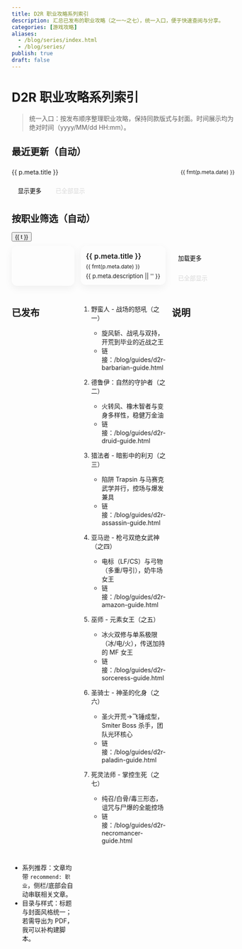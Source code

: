 ```yaml
---
title: D2R 职业攻略系列索引
description: 汇总已发布的职业攻略（之一～之七），统一入口，便于快速查阅与分享。
categories: [游戏攻略]
aliases:
  - /blog/series/index.html
  - /blog/series/
publish: true
draft: false
---
```


# D2R 职业攻略系列索引

> 统一入口：按发布顺序整理职业攻略，保持同款版式与封面。时间展示均为绝对时间（yyyy/MM/dd HH:mm）。

## 最近更新（自动）

<div class="series-recent">
  <ul>
    <li v-for="p in recentToShow" :key="p.route">
      <a :href="withBase(p.route)">{{ p.meta.title }}</a>
      <span class="date">{{ fmt(p.meta.date) }}</span>
    </li>
  </ul>
  <button v-if="recent.length > recentLimit" class="btn-more" @click="recentLimit += 5">显示更多</button>
  <button v-else class="btn-more" disabled>已全部显示</button>
</div>

## 按职业筛选（自动）

<div class="series-filter">
  <button
    v-for="t in tags"
    :key="t"
    :class="['chip', { active: active === t }]"
    @click="active = t"
  >{{ t }}</button>
</div>

<div class="series-cards">
  <a class="card" v-for="p in cardsToShow" :key="p.route" :href="withBase(p.route)">
    <div class="cover" v-if="p.meta.cover" :style="`background-image:url(${withBase(p.meta.cover)})`" />
    <div class="body">
      <div class="title">{{ p.meta.title }}</div>
      <div class="meta">{{ fmt(p.meta.date) }}</div>
      <div v-if="p.meta.descriptionHTML" class="desc" v-html="p.meta.descriptionHTML"></div>
      <div v-else class="desc">{{ p.meta.description || '' }}</div>
    </div>
  </a>
</div>
<div class="series-pagination">
  <button v-if="cards.length > cardsLimit" class="btn-more" @click="cardsLimit += 6">加载更多</button>
  <button v-else class="btn-more" disabled>已全部显示</button>
</div>

## 已发布

1. 野蛮人 - 战场的怒吼（之一）
   - 旋风斩、战吼与双持，开荒到毕业的近战之王
   - 链接：/blog/guides/d2r-barbarian-guide.html

2. 德鲁伊：自然的守护者（之二）
   - 火转风、橡木智者与变身多样性，稳健万金油
   - 链接：/blog/guides/d2r-druid-guide.html

3. 猎法者 - 暗影中的利刃（之三）
   - 陷阱 Trapsin 与马赛克武学并行，控场与爆发兼具
   - 链接：/blog/guides/d2r-assassin-guide.html

4. 亚马逊 - 枪弓双绝女武神（之四）
   - 电标（LF/CS）与弓物（多重/导引），奶牛场女王
   - 链接：/blog/guides/d2r-amazon-guide.html

5. 巫师 - 元素女王（之五）
   - 冰火双修与单系极限（冰/电/火），传送加持的 MF 女王
   - 链接：/blog/guides/d2r-sorceress-guide.html

6. 圣骑士 - 神圣的化身（之六）
   - 圣火开荒→飞锤成型，Smiter Boss 杀手，团队光环核心
   - 链接：/blog/guides/d2r-paladin-guide.html

7. 死灵法师 - 掌控生死（之七）
   - 纯召/白骨/毒三形态，诅咒与尸爆的全能控场
   - 链接：/blog/guides/d2r-necromancer-guide.html

## 说明

- 系列推荐：文章均带 `recommend: 职业`，侧栏/底部会自动串联相关文章。
- 目录与样式：标题与封面风格统一；若需导出为 PDF，我可以补构建脚本。

<script setup lang="ts">
import { computed, ref } from 'vue'
import { useData, withBase } from 'vitepress'

const { site } = useData()
const pages = computed(() => {
  const all = (site.value.themeConfig?.blog?.pagesData || [])
  return all.filter((p) => p?.meta?.recommend === '职业' && p?.meta?.publish !== false)
})
const recent = computed(() => [...pages.value].sort((a,b) => +new Date(b.meta.date) - +new Date(a.meta.date)))
const recentLimit = ref(5)
const recentToShow = computed(() => recent.value.slice(0, recentLimit.value))
const tags = ref(['全部','野蛮人','德鲁伊','猎法者','亚马逊','巫师','圣骑士','死灵法师'])
const active = ref('全部')
const filtered = computed(() => active.value === '全部'
  ? pages.value
  : pages.value.filter((p) => String(p.meta.title || '').includes(active.value)))
const fmt = (d) => `${String(d).replace(/-/g,'/').slice(0,16)}`

const cards = computed(() => {
  const data = [...filtered.value].sort((a,b) => +new Date(b.meta.date) - +new Date(a.meta.date))
  return data
})
const cardsLimit = ref(12)
const cardsToShow = computed(() => cards.value.slice(0, cardsLimit.value))
</script>

<style scoped>
.series-recent ul,
.series-list ul { list-style: none; padding: 0; margin: 0; }
.series-recent li,
.series-list li { display: flex; align-items: center; justify-content: space-between; padding: 6px 0; border-bottom: 1px dashed var(--vp-c-divider); }
.series-recent a,
.series-list a { color: var(--vp-c-text-1); text-decoration: none; }
.series-recent .date,
.series-list .date { color: var(--vp-c-text-2); font-size: 12px; margin-left: 12px; white-space: nowrap; }
.series-filter { display: flex; gap: 8px; flex-wrap: wrap; margin: 10px 0 8px; }
.chip { padding: 6px 10px; border-radius: 999px; border: 1px solid var(--vp-c-divider); background: var(--vp-c-bg-soft); color: var(--vp-c-text-1); cursor: pointer; }
.chip.active { border-color: var(--vp-c-brand-1); background: var(--vp-c-bg); }
.series-cards { display: grid; grid-template-columns: repeat(1, minmax(0,1fr)); gap: 14px; margin-top: 10px; }
@media (min-width: 640px) { .series-cards { grid-template-columns: repeat(2,1fr); } }
@media (min-width: 960px) { .series-cards { grid-template-columns: repeat(3,1fr); } }
.card { display: flex; flex-direction: column; border: 1px solid var(--vp-c-divider); border-radius: 12px; background: var(--vp-c-bg); text-decoration: none; color: inherit; box-shadow: 0 6px 18px rgba(0,0,0,.06); overflow: hidden; transition: transform .2s ease, box-shadow .2s ease; }
.card:hover { transform: translateY(-2px); box-shadow: 0 10px 26px rgba(79,70,229,.18); border-color: var(--vp-c-brand-1); }
.card .cover {
  width: 100%;
  aspect-ratio: 16 / 9;
  background-size: contain;
  background-repeat: no-repeat;
  background-position: top center;
  background-color: var(--vp-c-bg-soft);
}
.card .body { padding: 12px; }
.card .title { font-size: 16px; font-weight: 600; margin-bottom: 4px; line-height: 1.4; }
.card .meta { font-size: 12px; color: var(--vp-c-text-3); margin-bottom: 6px; }
.card .desc { font-size: 13px; color: var(--vp-c-text-2); display: -webkit-box; -webkit-line-clamp: 3; -webkit-box-orient: vertical; overflow: hidden; }
.btn-more { margin-top: 10px; padding: 8px 14px; border-radius: 999px; border: 1px solid var(--vp-c-divider); background: var(--vp-c-bg-soft); cursor: pointer; }
.btn-more[disabled] { opacity: .5; cursor: not-allowed; }
</style>
